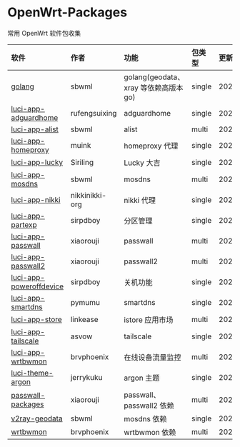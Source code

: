 # OpenWrt-Packages
常用 OpenWrt 软件包收集

|软件|作者|功能|包类型|更新日期|
|:-|:-|:-|:-|:-|
|[golang](https://github.com/sbwml/packages_lang_golang)|sbwml|golang(geodata、xray 等依赖高版本 go)|single|20250807|
|[luci-app-adguardhome](https://github.com/rufengsuixing/luci-app-adguardhome)|rufengsuixing|adguardhome|single|20200113|
|[luci-app-alist](https://github.com/sbwml/luci-app-alist)|sbwml|alist|multi|20250528|
|[luci-app-homeproxy](https://github.com/muink/luci-app-homeproxy)|muink|homeproxy 代理|single|20240830|
|[luci-app-lucky](https://github.com/sirpdboy/luci-app-lucky)|Siriling|Lucky 大吉|single|20250612|
|[luci-app-mosdns](https://github.com/sbwml/luci-app-mosdns)|sbwml|mosdns|multi|20250704|
|[luci-app-nikki](https://github.com/nikkinikki-org/OpenWrt-nikki)|nikkinikki-org|nikki 代理|single|20250809|
|[luci-app-partexp](https://github.com/sirpdboy/luci-app-partexp)|sirpdboy|分区管理|single|20250810|
|[luci-app-passwall](https://github.com/xiaorouji/openwrt-passwall)|xiaorouji|passwall|multi|20250810|
|[luci-app-passwall2](https://github.com/xiaorouji/openwrt-passwall2)|xiaorouji|passwall2|multi|20250809|
|[luci-app-poweroffdevice](https://github.com/sirpdboy/luci-app-poweroffdevice)|sirpdboy|关机功能|single|20250810|
|[luci-app-smartdns](https://github.com/pymumu/luci-app-smartdns)|pymumu|smartdns|single|20250803|
|[luci-app-store](https://github.com/linkease/istore)|linkease|istore 应用市场|multi|20250625|
|[luci-app-tailscale](https://github.com/asvow/luci-app-tailscale)|asvow|tailscale|single|20250509|
|[luci-app-wrtbwmon](https://github.com/brvphoenix/luci-app-wrtbwmon)|brvphoenix|在线设备流量监控|multi|20240217|
|[luci-theme-argon](https://github.com/jerrykuku/luci-theme-argon)|jerrykuku|argon 主题|single|20250727|
|[passwall-packages](https://github.com/xiaorouji/openwrt-passwall-packages)|xiaorouji|passwall、passwall2 依赖|multi|20250811|
|[v2ray-geodata](https://github.com/sbwml/v2ray-geodata)|sbwml|mosdns 依赖|single|20250125|
|[wrtbwmon](https://github.com/brvphoenix/wrtbwmon)|brvphoenix|wrtbwmon 依赖|multi|20201201|
